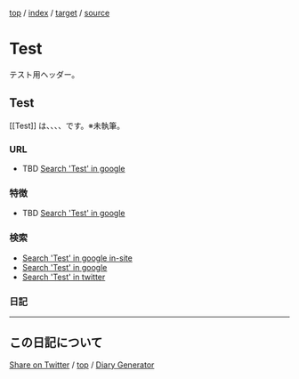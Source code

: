[top](../index.html) / [index](index.html) / [target](https://igapyon.github.io/diary/keyword/test.html) / [source](https://github.com/igapyon/diary/blob/gh-pages/keyword/test.src.md) 

Test
=====================================================================================================
テスト用ヘッダー。

## Test

[[Test]] は、、、、です。※未執筆。

### URL

* TBD [Search 'Test' in google](https://www.google.co.jp/#pws=0&q=Test)

### 特徴

* TBD [Search 'Test' in google](https://www.google.co.jp/#pws=0&q=Test)

### 検索

* [Search 'Test' in google in-site](https://www.google.co.jp/#pws=0&q=site:https%3A%2F%2Figapyon.github.io%2Fdiary%2F+Test)
* [Search 'Test' in google](https://www.google.co.jp/#pws=0&q=Test)
* [Search 'Test' in twitter](https://twitter.com/search?q=%23Test)

### 日記




----------------------------------------------------------------------------------------------------

## この日記について

[Share on Twitter](https://twitter.com/intent/tweet?hashtags=igapyon%2Cdiary%2C%E3%81%84%E3%81%8C%E3%81%B4%E3%82%87%E3%82%93%2CTest&text=Test&url=https%3A%2F%2Figapyon.github.io%2Fdiary%2Fkeyword%2Ftest.html) / [top](../index.html) / [Diary Generator](https://github.com/igapyon/igapyonv3)

